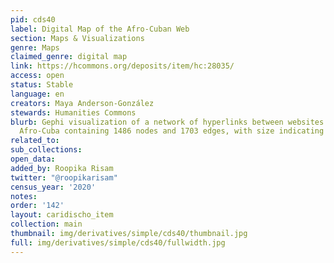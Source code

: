 ```yaml
---
pid: cds40
label: Digital Map of the Afro-Cuban Web
section: Maps & Visualizations
genre: Maps
claimed_genre: digital map
link: https://hcommons.org/deposits/item/hc:28035/
access: open
status: Stable
language: en
creators: Maya Anderson-González
stewards: Humanities Commons
blurb: Gephi visualization of a network of hyperlinks between websites related to
  Afro-Cuba containing 1486 nodes and 1703 edges, with size indicating degree
related_to:
sub_collections:
open_data:
added_by: Roopika Risam
twitter: "@roopikarisam"
census_year: '2020'
notes:
order: '142'
layout: caridischo_item
collection: main
thumbnail: img/derivatives/simple/cds40/thumbnail.jpg
full: img/derivatives/simple/cds40/fullwidth.jpg
---
```


